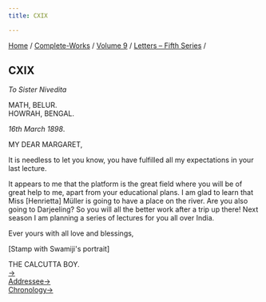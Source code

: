 ```yaml
---
title: CXIX

---
```



[Home](../../../index.htm) / [Complete-Works](../../complete_works.htm)
/ [Volume 9](../volume_9_contents.htm) / [Letters – Fifth
Series](letters_fifth_series_contents.htm) /



## CXIX

*To Sister Nivedita*

MATH, BELUR.  
HOWRAH, BENGAL.

*16th March 1898*.

MY DEAR MARGARET,

It is needless to let you know, you have fulfilled all my expectations
in your last lecture.

It appears to me that the platform is the great field where you will be
of great help to me, apart from your educational plans. I am glad to
learn that Miss \[Henrietta\] Müller is going to have a place on the
river. Are you also going to Darjeeling? So you will all the better work
after a trip up there! Next season I am planning a series of lectures
for you all over India.

Ever yours with all love and blessings,

\[Stamp with Swamiji's portrait\]

THE CALCUTTA BOY.  
[→](120_dhira_mata.htm)  
[Addressee→](../../volume_6/epistles_second_series/141_margot.htm)  
[Chronology→](../../volume_8/epistles_fourth_series/124_shashi.htm)


